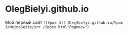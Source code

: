 # OlegBielyi.github.io
Мой первый сайт
<code>![Урок 3](    OlegBielyi.github.io/Урок 3/MeineSeite/src
/index.html"Подпись")
</code>
